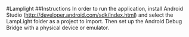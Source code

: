 #Lamplight
##Instructions
In order to run the application, install Android Studio (http://developer.android.com/sdk/index.html) and select the LampLight folder as a project to import. Then set up the Android Debug Bridge with a physical device or emulator.
